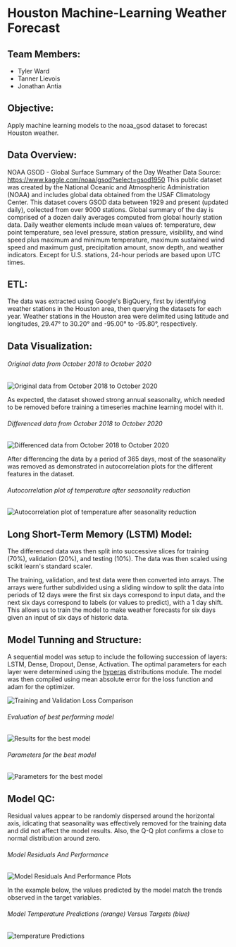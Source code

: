 # Houston Machine-Learning Weather Forecast

## Team Members:
* Tyler Ward
* Tanner Lievois
* Jonathan Antia

## Objective: 
Apply machine learning models to the noaa_gsod dataset to forecast Houston weather.

## Data Overview:
NOAA GSOD - Global Surface Summary of the Day Weather Data
Source: https://www.kaggle.com/noaa/gsod?select=gsod1950
This public dataset was created by the National Oceanic and Atmospheric Administration (NOAA) and includes global data obtained from the USAF Climatology Center. This dataset covers GSOD data between 1929 and present (updated daily), collected from over 9000 stations.
Global summary of the day is comprised of a dozen daily averages computed from global hourly station data. Daily weather elements include mean values of: temperature, dew point temperature, sea level pressure, station pressure, visibility, and wind speed plus maximum and minimum temperature, maximum sustained wind speed and maximum gust, precipitation amount, snow depth, and weather indicators. Except for U.S. stations, 24-hour periods are based upon UTC times.

## ETL:
The data was extracted using Google's BigQuery, first by identifying weather stations in the Houston area, then querying the datasets for each year. Weather stations in the Houston area were delimited using latitude and longitudes, 29.47° to 30.20° and -95.00° to -95.80°, respectively.

## Data Visualization:

###### *Original data from October 2018 to October 2020*
![Original data from October 2018 to October 2020](/images/dataWithSeasonality.png)

As expected, the dataset showed strong annual seasonality, which needed to be removed before training a timeseries machine learning model with it.

###### *Differenced data from October 2018 to October 2020*
![Differenced data from October 2018 to October 2020](/images/differencedData.png)

After differencing the data by a period of 365 days, most of the seasonality was removed as demonstrated in autocorrelation plots for the different features in the dataset.

###### *Autocorrelation plot of temperature after seasonality reduction*
![Autocorrelation plot of temperature after seasonality reduction](/images/tempAutocorrelation.png)

## Long Short-Term Memory (LSTM) Model:

The differenced data was then split into successive slices for training (70%), validation (20%), and testing (10%). The data was then scaled using scikit learn's standard scaler.

The training, validation, and test data were then converted into arrays. The arrays were further subdivided using a sliding window to split the data into periods of 12 days were the first six days correspond to input data, and the next six days correspond to labels (or values to predict), with a 1 day shift. This allows us to train the model to make weather forecasts for six days given an input of six days of historic data.

## Model Tunning and Structure:

A sequential model was setup to include the following succession of layers: LSTM, Dense, Dropout, Dense, Activation. The optimal parameters for each layer were determined using the [hyperas](https://github.com/maxpumperla/hyperas) distributions module. The model was then compiled using mean absolute error for the loss function and adam for the optimizer.

![Training and Validation Loss Comparison](/images/bestModelTrainingVsValidationLoss.png)

###### *Evaluation of best performing model*
![Results for the best model](/images/bestModelResults.png)

###### *Parameters for the best model*
![Parameters for the best model](/images/bestModelParams.png)

## Model QC:

Residual values appear to be randomly dispersed around the horizontal axis, idicating that seasonality was effectively removed for the training data and did not affect the model results. Also, the Q-Q plot confirms a close to normal distribution around zero.

###### *Model Residuals And Performance*
![Model Residuals And Performance Plots](/images/modelResidualsAndPerformancePlots.png)

In the example below, the values predicted by the model match the trends observed in the target variables.

###### *Model Temperature Predictions (orange) Versus Targets (blue)*
![temperature Predictions](/images/temperaturePredictions.png)